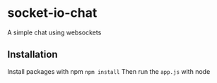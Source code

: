 # socket-io-chat
A simple chat using websockets

## Installation
Install packages with npm `npm install`
Then run the `app.js` with node
